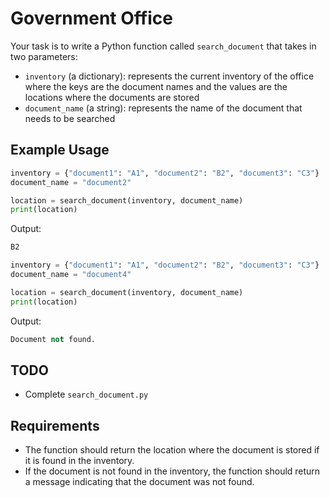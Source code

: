# Government Office

Your task is to write a Python function called `search_document` that takes in two parameters:

- `inventory` (a dictionary): represents the current inventory of the office where the keys are the document names and the values are the locations where the documents are stored
- `document_name` (a string): represents the name of the document that needs to be searched

## Example Usage

```python
inventory = {"document1": "A1", "document2": "B2", "document3": "C3"}
document_name = "document2"

location = search_document(inventory, document_name)
print(location)
```

Output:

```python
B2
```

```python
inventory = {"document1": "A1", "document2": "B2", "document3": "C3"}
document_name = "document4"

location = search_document(inventory, document_name)
print(location)
```

Output:

```python
Document not found.
```

## TODO

- Complete `search_document.py`

## Requirements

- The function should return the location where the document is stored if it is found in the inventory.
- If the document is not found in the inventory, the function should return a message indicating that the document was not found.
